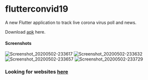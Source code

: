 # flutterconvid19

A new Flutter application to track live corona virus poll and news.

Download [apk](https://drive.google.com/open?id=1p3yQ3LhhPqx2NL7PndfeiS-I4eo-RQm2) here.

#### Screenshots 

![Screenshot_20200502-233617](https://user-images.githubusercontent.com/37204706/80872272-8c1bb880-8cce-11ea-98aa-87ae53548372.jpg)
![Screenshot_20200502-233632](https://user-images.githubusercontent.com/37204706/80872273-8c1bb880-8cce-11ea-8b53-104d338f3787.jpg)
![Screenshot_20200502-233657](https://user-images.githubusercontent.com/37204706/80872274-8cb44f00-8cce-11ea-9a4d-f64b96506c68.jpg)
![Screenshot_20200502-233729](https://user-images.githubusercontent.com/37204706/80872275-8d4ce580-8cce-11ea-9dd1-92caa99639f5.jpg)

### Looking for websites [here](https://github.com/kushankurxd/Kovid-19)
